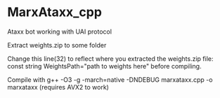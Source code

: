 # MarxAtaxx_cpp

Ataxx bot working with UAI protocol

Extract weights.zip to some folder 

Change this line(32) to reflect where you extracted the weights.zip file: const string WeightsPath="path to weights here" before compiling.

Compile with g++ -O3 -g -march=native -DNDEBUG marxataxx.cpp -o  marxataxx (requires AVX2 to work) 

